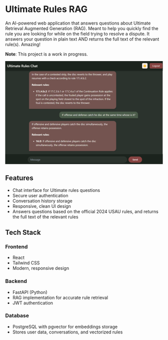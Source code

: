 # Ultimate Rules RAG

An AI-powered web application that answers questions about Ultimate Retrieval Augmented Generation (RAG). Meant to help you quickly find the rule you are looking for while on the field trying to resolve a dispute. It answers your question in plain text AND returns the full text of the relevant rule(s). Amazing!

**Note**: This project is a work in progress.

<img src="img/app_screenshot.png" width="600" alt="Ultimate Rules Chat Interface">

## Features

- Chat interface for Ultimate rules questions
- Secure user authentication
- Conversation history storage
- Responsive, clean UI design
- Answers questions based on the official 2024 USAU rules, and returns the full text of the relevant rules


## Tech Stack

### Frontend

- React
- Tailwind CSS
- Modern, responsive design

### Backend

- FastAPI (Python)
- RAG implementation for accurate rule retrieval
- JWT authentication

### Database

- PostgreSQL with pgvector for embeddings storage
- Stores user data, conversations, and vectorized rules
